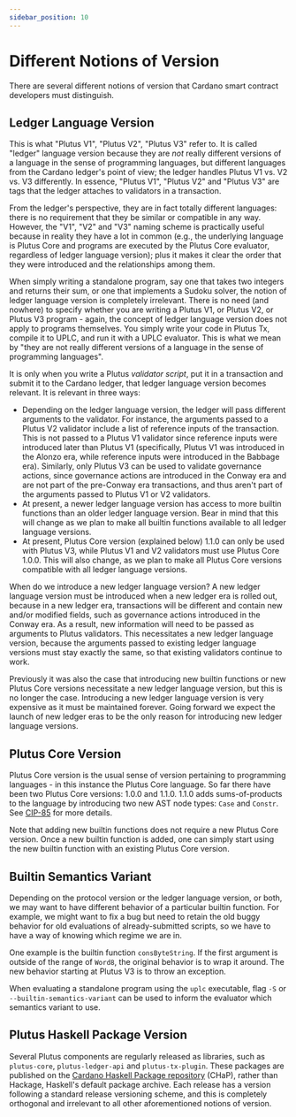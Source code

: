 ```yaml
---
sidebar_position: 10
---
```


# Different Notions of Version

There are several different notions of version that Cardano smart contract developers must distinguish.

## Ledger Language Version

This is what "Plutus V1", "Plutus V2", "Plutus V3" refer to.
It is called "ledger" language version because they are _not_ really different versions of a language in the sense of programming languages, but different languages from the Cardano ledger's point of view; the ledger handles Plutus V1 vs. V2 vs. V3 differently.
In essence, "Plutus V1", "Plutus V2" and "Plutus V3" are tags that the ledger attaches to validators in a transaction.

From the ledger's perspective, they are in fact totally different languages:
there is no requirement that they be similar or compatible in any way.
However, the "V1", "V2" and "V3" naming scheme is practically useful because in reality they have a lot in common (e.g., the underlying language is Plutus Core and programs are executed by the Plutus Core evaluator, regardless of ledger language version); plus it makes it clear the order that they were introduced and the relationships among them.

When simply writing a standalone program, say one that takes two integers and returns their sum, or one that implements a Sudoku solver, the notion of ledger language version is completely irrelevant.
There is no need (and nowhere) to specify whether you are writing a Plutus V1, or Plutus V2, or Plutus V3 program - again, the concept of ledger language version does not apply to programs themselves.
You simply write your code in Plutus Tx, compile it to UPLC, and run it with a UPLC evaluator.
This is what we mean by "they are not really different versions of a language in the sense of programming languages".

It is only when you write a Plutus _validator script_, put it in a transaction and submit it to the Cardano ledger, that ledger language version becomes relevant. It is relevant in three ways:

- Depending on the ledger language version, the ledger will pass different arguments to the validator.
  For instance, the arguments passed to a Plutus V2 validator include a list of reference inputs of the transaction. This is not passed to a Plutus V1 validator since reference inputs were introduced later than Plutus V1 (specifically, Plutus V1 was introduced in the Alonzo era, while reference inputs were introduced in the Babbage era).
  Similarly, only Plutus V3 can be used to validate governance actions, since governance actions are introduced in the Conway era and are not part of the pre-Conway era transactions, and thus aren't part of the arguments passed to Plutus V1 or V2 validators.
- At present, a newer ledger language version has access to more builtin functions than an older ledger language version.
  Bear in mind that this will change as we plan to make all builtin functions available to all ledger language versions.
- At present, Plutus Core version (explained below) 1.1.0 can only be used with Plutus V3, while Plutus V1 and V2 validators must use Plutus Core 1.0.0.
  This will also change, as we plan to make all Plutus Core versions compatible with all ledger language versions.

When do we introduce a new ledger language version?
A new ledger language version must be introduced when a new ledger era is rolled out, because in a new ledger era, transactions will be different and contain new and/or modified fields, such as governance actions introduced in the Conway era.
As a result, new information will need to be passed as arguments to Plutus validators.
This necessitates a new ledger language version, because the arguments passed to existing ledger language versions must stay exactly the same, so that existing validators continue to work.

Previously it was also the case that introducing new builtin functions or new Plutus Core versions necessitate a new ledger language version, but this is no longer the case.
Introducing a new ledger language version is very expensive as it must be maintained forever.
Going forward we expect the launch of new ledger eras to be the only reason for introducing new ledger language versions.

## Plutus Core Version

Plutus Core version is the usual sense of version pertaining to programming languages - in this instance the Plutus Core language.
So far there have been two Plutus Core versions: 1.0.0 and 1.1.0.
1.1.0 adds sums-of-products to the language by introducing two new AST node types: `Case` and `Constr`.
See [CIP-85](https://cips.cardano.org/cip/CIP-0085) for more details.

Note that adding new builtin functions does not require a new Plutus Core version.
Once a new builtin function is added, one can simply start using the new builtin function with an existing Plutus Core version.

## Builtin Semantics Variant

Depending on the protocol version or the ledger language version, or both, we may want to have different behavior of a particular builtin function.
For example, we might want to fix a bug but need to retain the old buggy behavior for old evaluations of already-submitted scripts, so we have to have a way of knowing which regime we are in.

One example is the builtin function `consByteString`.
If the first argument is outside of the range of `Word8`, the original behavior is to wrap it around.
The new behavior starting at Plutus V3 is to throw an exception.

When evaluating a standalone program using the `uplc` executable, flag `-S` or `--builtin-semantics-variant` can be used to inform the evaluator which semantics variant to use.

## Plutus Haskell Package Version

Several Plutus components are regularly released as libraries, such as `plutus-core`, `plutus-ledger-api` and `plutus-tx-plugin`.
These packages are published on the [Cardano Haskell Package repository](https://github.com/IntersectMBO/cardano-haskell-packages) (CHaP), rather than Hackage, Haskell's default package archive.
Each release has a version following a standard release versioning scheme, and this is completely orthogonal and irrelevant to all other aforementioned notions of version.
